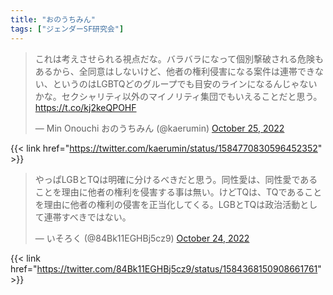 ```yaml
---
title: "おのうちみん"
tags: ["ジェンダーSF研究会"]
---
```


<blockquote class="twitter-tweet"><p lang="ja" dir="ltr">これは考えさせられる視点だな。バラバラになって個別撃破される危険もあるから、全同意はしないけど、他者の権利侵害になる案件は連帯できない、というのはLGBTQどのグループでも目安のラインになるんじゃないかな。セクシャリティ以外のマイノリティ集団でもいえることだと思う。 <a href="https://t.co/kj2keQPOHF">https://t.co/kj2keQPOHF</a></p>&mdash; Min Onouchi おのうちみん (@kaerumin) <a href="https://twitter.com/kaerumin/status/1584770830596452352?ref_src=twsrc%5Etfw">October 25, 2022</a></blockquote> <script async src="https://platform.twitter.com/widgets.js" charset="utf-8"></script>

{{< link href="https://twitter.com/kaerumin/status/1584770830596452352" >}}

<blockquote class="twitter-tweet"><p lang="ja" dir="ltr">やっぱLGBとTQは明確に分けるべきだと思う。同性愛は、同性愛であることを理由に他者の権利を侵害する事は無い。けどTQは、TQであることを理由に他者の権利の侵害を正当化してくる。LGBとTQは政治活動として連帯すべきではない。</p>&mdash; いそろく (@84Bk11EGHBj5cz9) <a href="https://twitter.com/84Bk11EGHBj5cz9/status/1584368150908661761?ref_src=twsrc%5Etfw">October 24, 2022</a></blockquote> <script async src="https://platform.twitter.com/widgets.js" charset="utf-8"></script>

{{< link href="https://twitter.com/84Bk11EGHBj5cz9/status/1584368150908661761" >}}
